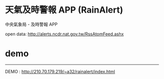 天氣及時警報 APP (RainAlert)
=========

中央氣象局 - 及時警報 APP

open data: http://alerts.ncdr.nat.gov.tw/RssAtomFeed.ashx

# demo
--------------
DEMO : http://210.70.179.219/~a32/rainalert/index.html
